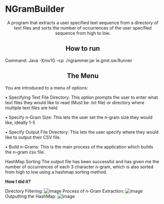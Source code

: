 # NGramBuilder
<p align="center">
A program that extracts a user specified text sequence from a directory of text files and sorts the number of occurrences of the user specified sequence from high to low.
 </p>
 <h2 align="center">
  <b>How to run</b>
</h2>
Command: Java -Xmx1G –cp ./ngrammer.jar ie.gmit.sw.Runner

<h2 align="center">
  <b>The Menu</b>
</h2>


You are introduced to a menu of options:

•	Specifying Text File Directory: This option prompts the user to enter what text files they would like to read (Must be .txt file) or directory where multiple text files are held

•	Specify n-Gram Size: This lets the user set the n-gram size they would like, ideally 1-5 

•	Specify Output File Directory: This lets the user specify where they would like to output their CSV file.

•	Build n-Grams: This is the main process of the application which builds the n-gram csv file.
 
 
HashMap Sorting
The output file has been successful and has given me the number of occurrences of each 3 character n-gram, which is also sorted from high to low using a hashmap sorting method.
 
**How I did it?**

Directory Filtering:
 ![image](https://user-images.githubusercontent.com/81272459/162643365-d60cfc5e-9e2e-4d15-a582-2195fec512a4.png)
Process of n-Gram Extraction:
 ![image](https://user-images.githubusercontent.com/81272459/162643360-feef9a34-e1b1-4f40-8992-4d4bb1442728.png)
Outputting the HashMap:
![image](https://user-images.githubusercontent.com/81272459/162643332-9df2e653-80b4-422d-b007-d82750ecbeb9.png)
